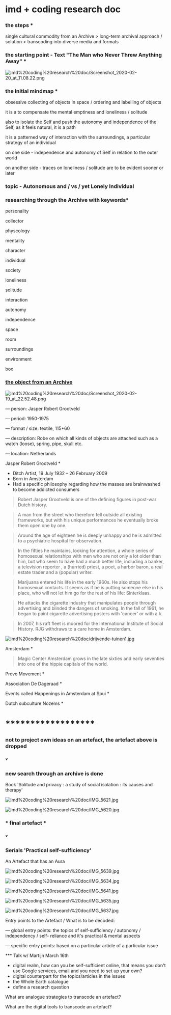 # imd + coding research doc

### the steps *

single cultural commodity from an Archive > long-term archival approach / solution > transcoding  into diverse media and formats 

### the starting point  - Text "The Man who Never Threw Anything Away" *

![imd%20coding%20research%20doc/Screenshot_2020-02-20_at_11.08.22.png](imd%20coding%20research%20doc/Screenshot_2020-02-20_at_11.08.22.png)

### the initial mindmap *

obsessive collecting of objects in space / ordering and labelling of objects

>

it is a to compensate the mental emptiness and loneliness / solitude 

>

also to isolate the Self and push the autonomy and independence of the Self, as it feels natural, it is a path

>

it is a patterned way of interaction with the surroundings, a particular strategy of an individual

>

on one side - independence and autonomy of Self in relation to the outer world

on another side - traces on loneliness / solitude are to be evident sooner or later 

>

### topic - Autonomous and / vs / yet Lonely Individual

### researching through the Archive with keywords*

personality

collector

physcology

mentality 

character 

individual

society 

loneliness

solitude 

interaction 

autonomy

independence 

space 

room

surroundings

environment

box

### [the object from an Archive](https://search.iisg.amsterdam/Record/1216448)

![imd%20coding%20research%20doc/Screenshot_2020-02-19_at_22.52.48.png](imd%20coding%20research%20doc/Screenshot_2020-02-19_at_22.52.48.png)

— person: Jasper Robert Grootveld 

— period: 1950-1975

— format / size: textile, 115*60

— description: Robe on which all kinds of objects are attached such as a watch (loose), spring, pipe, skull etc.

— location: Netherlands

Jasper Robert Grootveld * 

- Ditch Artist, 19 July 1932 – 26 February 2009
- Born in Amsterdam
- Had a specific philosophy regarding how the masses are brainwashed to become addicted consumers

> Robert Jasper Grootveld is one of the defining figures in post-war Dutch history.

> A man from the street who therefore fell outside all existing frameworks, but with his unique performances he eventually broke them open one by one.

> Around the age of eighteen he is deeply unhappy and he is admitted to a psychiatric hospital for observation.

> In the fifties he maintains, looking for attention, a whole series of homosexual relationships with men who are not only a lot older than him, but who seem to have had a much better life, including a banker, a television reporter , a (hurried) priest, a poet, a harbor baron, a real estate trader and a (popular) writer.

> Marijuana entered his life in the early 1960s. He also stops his homosexual contacts. It seems as if he is putting someone else in his place, who will not let him go for the rest of his life: Sinterklaas.

> He attacks the cigarette industry that manipulates people through advertising and blinded the dangers of smoking. In the fall of 1961, he began to paint cigarette advertising posters with 'cancer' or with a k.

> In 2007, his raft fleet is moored for the International Institute of Social History. RJG withdraws to a care home in Amsterdam.

![imd%20coding%20research%20doc/drijvende-tuinen1.jpg](imd%20coding%20research%20doc/drijvende-tuinen1.jpg)

Amsterdam *

> Magic Center Amsterdam grows in the late sixties and early seventies into one of the hippie capitals of the world.

Provo Movement *

Association De Dageraad *

Events called Happenings in Amsterdam at Spui *

Dutch subculture Nozems *

# ******************

### not to project own ideas on an artefact, the artefact above is dropped

### ˅

### new search through an archive is done

Book 'Solitude and privacy : a study of social isolation : its causes and therapy'

![imd%20coding%20research%20doc/IMG_5621.jpg](imd%20coding%20research%20doc/IMG_5621.jpg)

![imd%20coding%20research%20doc/IMG_5620.jpg](imd%20coding%20research%20doc/IMG_5620.jpg)

### * final artefact *

### ˅

### Serials 'Practical self-sufficiency'

An Artefact that has an Aura

![imd%20coding%20research%20doc/IMG_5639.jpg](imd%20coding%20research%20doc/IMG_5639.jpg)

![imd%20coding%20research%20doc/IMG_5634.jpg](imd%20coding%20research%20doc/IMG_5634.jpg)

![imd%20coding%20research%20doc/IMG_5641.jpg](imd%20coding%20research%20doc/IMG_5641.jpg)

![imd%20coding%20research%20doc/IMG_5635.jpg](imd%20coding%20research%20doc/IMG_5635.jpg)

![imd%20coding%20research%20doc/IMG_5637.jpg](imd%20coding%20research%20doc/IMG_5637.jpg)

Entry points to the Artefact / What is to be decoded:










— global entry points: the topics of self-sufficiency / autonomy / independency / self- reliance and it's practical & mental aspects 

— specific entry points: based on a particular article of a particular issue

*** Talk w/ Martijn March 16th

- digital realm, how can you be self-sufficient online, that means you don't use Google services, email and you need to set up your own?
- digital counterpart for the topics/articles in the issues
- the Whole Earth catalogue
- define a research question

What are analogue strategies to transcode an artefact?

What are the digital tools to transcode an artefact?
